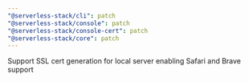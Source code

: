 ```yaml
---
"@serverless-stack/cli": patch
"@serverless-stack/console": patch
"@serverless-stack/console-cert": patch
"@serverless-stack/core": patch
---
```


Support SSL cert generation for local server enabling Safari and Brave support
